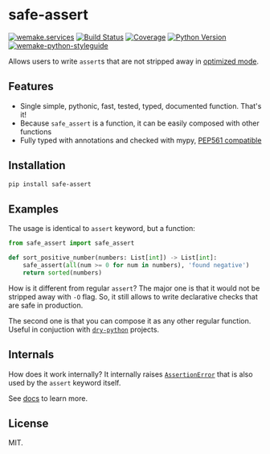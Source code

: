 # safe-assert

[![wemake.services](https://img.shields.io/badge/%20-wemake.services-green.svg?label=%20&logo=data%3Aimage%2Fpng%3Bbase64%2CiVBORw0KGgoAAAANSUhEUgAAABAAAAAQCAMAAAAoLQ9TAAAABGdBTUEAALGPC%2FxhBQAAAAFzUkdCAK7OHOkAAAAbUExURQAAAAAAAAAAAAAAAAAAAAAAAAAAAAAAAP%2F%2F%2F5TvxDIAAAAIdFJOUwAjRA8xXANAL%2Bv0SAAAADNJREFUGNNjYCAIOJjRBdBFWMkVQeGzcHAwksJnAPPZGOGAASzPzAEHEGVsLExQwE7YswCb7AFZSF3bbAAAAABJRU5ErkJggg%3D%3D)](https://wemake.services)
[![Build Status](https://travis-ci.org/wemake-services/docker-image-size-limit.svg?branch=master)](https://travis-ci.org/sobolevn/safe-assert)
[![Coverage](https://coveralls.io/repos/github/sobolevn/safe-assert/badge.svg?branch=master)](https://coveralls.io/github/sobolevn/safe-assert?branch=master)
[![Python Version](https://img.shields.io/pypi/pyversions/safe-assert.svg)](https://pypi.org/project/safe-assert/)
[![wemake-python-styleguide](https://img.shields.io/badge/style-wemake-000000.svg)](https://github.com/wemake-services/docker-image-size-limit)

Allows users to write `assert`s that are not stripped away in [optimized mode](https://docs.python.org/3/using/cmdline.html#cmdoption-o).


## Features

- Single simple, pythonic, fast, tested, typed, documented function. That's it!
- Because `safe_assert` is a function, it can be easily composed with other functions
- Fully typed with annotations and checked with mypy, [PEP561 compatible](https://www.python.org/dev/peps/pep-0561/)


## Installation

```bash
pip install safe-assert
```


## Examples

The usage is identical to `assert` keyword, but a function:

```python
from safe_assert import safe_assert

def sort_positive_number(numbers: List[int]) -> List[int]:
    safe_assert(all(num >= 0 for num in numbers), 'found negative')
    return sorted(numbers)
```

How is it different from regular `assert`?
The major one is that it would not be stripped away with `-O` flag.
So, it still allows to write declarative checks that are safe in production.

The second one is that you can compose it as any other regular function.
Useful in conjuction with [`dry-python`](https://github.com/dry-python) projects.


## Internals

How does it work internally?
It internally raises [`AssertionError`](https://docs.python.org/3/library/exceptions.html#AssertionError) that is also used by the `assert` keyword itself.

See [docs](https://github.com/sobolevn/safe-assert/blob/master/safe_assert/__init__.py) to learn more.


## License

MIT.
